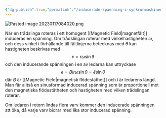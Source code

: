 ```yaml
---
{"dg-publish":true,"permalink":"/inducerade-spaenning-i-synkronmaskinen/","tags":["elenergiteknik"]}
---
```



![Pasted image 20230117084020.png](/img/user/images/Pasted%20image%2020230117084020.png)

När en trådslinga roteras i ett homogent [[Magnetic Field\|magnetfält]] induceras en spänning. Om trådslingan roterar med vinkelhastigheten $\omega$, och dess vinkel i förhållande till fältlinjerna betecknas med $\theta$ kan hastigheten beskrivas med
$$
v=r\omega\sin\theta
$$
och den inducerande spänningen i en av ledarna kan uttryckase
$$
e=Blr\omega\sin\theta=\hat{e}\sin\theta
$$
där $B$ är [[Magnetic Field\|magnetisk flödestäthet]] och $l$ är ledarens längd. Man får alltså en sinusformad inducerad spänning som är proportionell mot den magnetiska flödestätheten och hastigheten med vilken trådslingan roterar.

Om ledaren i rotorn lindas flera varv kommer den inducerade spänningen att öka, då varje varv bidrar med lika stor inducerad spänning. 
